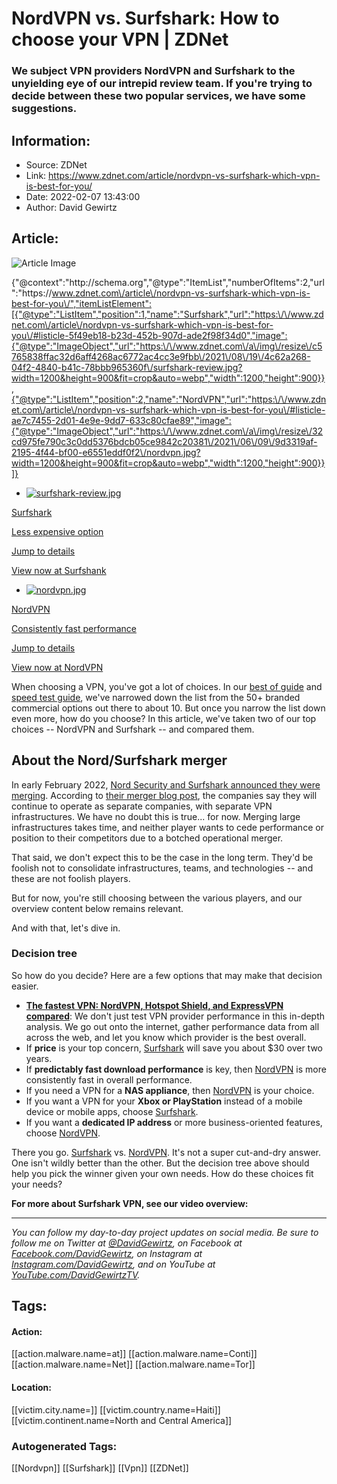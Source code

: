 # NordVPN vs. Surfshark: How to choose your VPN | ZDNet
### We subject VPN providers NordVPN and Surfshark to the unyielding eye of our intrepid review team. If you're trying to decide between these two popular services, we have some suggestions.

## Information:
+ Source: ZDNet
+ Link: https://www.zdnet.com/article/nordvpn-vs-surfshark-which-vpn-is-best-for-you/
+ Date: 2022-02-07 13:43:00
+ Author: David Gewirtz


## Article:
![Article Image](https://www.zdnet.com/a/img/resize/0107ea104e6e7a71e1fc39474ce46697aa0ae31e/2021/02/16/8f03af6b-3d35-4e9d-b4a4-b0ff7ee817a7/nordvpn-vs-surfshark-review.jpg?width=770&height=578&fit=crop&auto=webp)


{"@context":"http:\/\/schema.org","@type":"ItemList","numberOfItems":2,"url":"https:\/\/www.zdnet.com\/article\/nordvpn-vs-surfshark-which-vpn-is-best-for-you\/","itemListElement":[{"@type":"ListItem","position":1,"name":"Surfshark","url":"https:\/\/www.zdnet.com\/article\/nordvpn-vs-surfshark-which-vpn-is-best-for-you\/#listicle-5f49eb18-b23d-452b-907d-ade2f98f34d0","image":{"@type":"ImageObject","url":"https:\/\/www.zdnet.com\/a\/img\/resize\/c5765838ffac32d6aff4268ac6772ac4cc3e9fbb\/2021\/08\/19\/4c62a268-04f2-4840-b41c-78bbb965360f\/surfshark-review.jpg?width=1200&height=900&fit=crop&auto=webp","width":1200,"height":900}},{"@type":"ListItem","position":2,"name":"NordVPN","url":"https:\/\/www.zdnet.com\/article\/nordvpn-vs-surfshark-which-vpn-is-best-for-you\/#listicle-ae7c7455-2d01-4e9e-9dd7-633c80cfae89","image":{"@type":"ImageObject","url":"https:\/\/www.zdnet.com\/a\/img\/resize\/32cd975fe790c3c0dd5376bdcb05ce9842c20381\/2021\/06\/09\/9d3319af-2195-4f44-bf00-e6551eddf0f2\/nordvpn.jpg?width=1200&height=900&fit=crop&auto=webp","width":1200,"height":900}}]}

* [![surfshark-review.jpg](https://www.zdnet.com/a/img/resize/093eb584b831f82c20f97015da5ae10503853bac/2021/08/19/4c62a268-04f2-4840-b41c-78bbb965360f/surfshark-review.jpg?width=70&height=70&fit=crop&auto=webp)](https://get.surfshark.net/aff_c?offer_id=50&aff_id=1511&source=ZDNET&aff_sub=zd-__COM_CLICK_ID__-dtp&aff_sub2=nordvpnvssurfshark)


[Surfshark](https://get.surfshark.net/aff_c?offer_id=50&aff_id=1511&source=ZDNET&aff_sub=zd-__COM_CLICK_ID__-dtp&aff_sub2=nordvpnvssurfshark) 


[Less expensive option](https://get.surfshark.net/aff_c?offer_id=50&aff_id=1511&source=ZDNET&aff_sub=zd-__COM_CLICK_ID__-dtp&aff_sub2=nordvpnvssurfshark) 

[Jump to details](#listicle-5f49eb18-b23d-452b-907d-ade2f98f34d0) 

[View now at Surfshank](https://get.surfshark.net/aff_c?offer_id=50&aff_id=1511&source=ZDNET&aff_sub=zd-__COM_CLICK_ID__-dtp&aff_sub2=nordvpnvssurfshark)
* [![nordvpn.jpg](https://www.zdnet.com/a/img/resize/c71b283d368dfde5061fe19e2d8cce494aa0543f/2021/06/09/9d3319af-2195-4f44-bf00-e6551eddf0f2/nordvpn.jpg?width=70&height=70&fit=crop&auto=webp)](https://go.nordvpn.net/aff_c?offer_id=378&aff_id=307&source=ZDNET&aff_sub=zd-__COM_CLICK_ID__-dtp&aff_sub2=nordvpnvssurfshark)


[NordVPN](https://go.nordvpn.net/aff_c?offer_id=378&aff_id=307&source=ZDNET&aff_sub=zd-__COM_CLICK_ID__-dtp&aff_sub2=nordvpnvssurfshark) 


[Consistently fast performance](https://go.nordvpn.net/aff_c?offer_id=378&aff_id=307&source=ZDNET&aff_sub=zd-__COM_CLICK_ID__-dtp&aff_sub2=nordvpnvssurfshark) 

[Jump to details](#listicle-ae7c7455-2d01-4e9e-9dd7-633c80cfae89) 

[View now at NordVPN](https://go.nordvpn.net/aff_c?offer_id=378&aff_id=307&source=ZDNET&aff_sub=zd-__COM_CLICK_ID__-dtp&aff_sub2=nordvpnvssurfshark)


When choosing a VPN, you've got a lot of choices. In our [best of guide](https://www.zdnet.com/article/best-vpn-service-in-2021-safe-and-fast-dont-come-free/) and [speed test guide](https://www.zdnet.com/article/fastest-vpn/), we've narrowed down the list from the 50+ branded commercial options out there to about 10. But once you narrow the list down even more, how do you choose? In this article, we've taken two of our top choices -- NordVPN and Surfshark -- and compared them. 

About the Nord/Surfshark merger
-------------------------------

In early February 2022, [Nord Security and Surfshark announced they were merging](https://www.zdnet.com/article/nordvpn-and-surfshark-announce-merger/). According to [their merger blog post](https://surfshark.com/blog/surfshark-merges-with-nord-security), the companies say they will continue to operate as separate companies, with separate VPN infrastructures. We have no doubt this is true... for now. Merging large infrastructures takes time, and neither player wants to cede performance or position to their competitors due to a botched operational merger.

That said, we don't expect this to be the case in the long term. They'd be foolish not to consolidate infrastructures, teams, and technologies -- and these are not foolish players.

But for now, you're still choosing between the various players, and our overview content below remains relevant.

And with that, let's dive in.

###  **Decision tree**

So how do you decide? Here are a few options that may make that decision easier. 

* [**The fastest VPN: NordVPN, Hotspot Shield, and ExpressVPN compared**](https://www.zdnet.com/article/fastest-vpn/): We don't just test VPN provider performance in this in-depth analysis. We go out onto the internet, gather performance data from all across the web, and let you know which provider is the best overall.
* If **price** is your top concern, [Surfshark](https://get.surfshark.net/aff_c?offer_id=50&aff_id=1511&source=ZDNET&aff_sub=%5Bsubid_value%5D&aff_sub2=nordvpnvssurfshark) will save you about $30 over two years.
* If **predictably fast download performance** is key, then [NordVPN](https://go.nordvpn.net/aff_c?offer_id=378&aff_id=307&source=ZDNET&aff_sub=%5Bsubid_value%5D&aff_sub2=nordvpnvssurfshark) is more consistently fast in overall performance.
* If you need a VPN for a **NAS appliance**, then [NordVPN](https://go.nordvpn.net/aff_c?offer_id=378&aff_id=307&source=ZDNET&aff_sub=%5Bsubid_value%5D&aff_sub2=nordvpnvssurfshark) is your choice.
* If you want a VPN for your **Xbox or PlayStation** instead of a mobile device or mobile apps, choose [Surfshark](https://get.surfshark.net/aff_c?offer_id=50&aff_id=1511&source=ZDNET&aff_sub=%5Bsubid_value%5D&aff_sub2=nordvpnvssurfshark).
* If you want a **dedicated IP address** or more business-oriented features, choose [NordVPN](https://go.nordvpn.net/aff_c?offer_id=378&aff_id=307&source=ZDNET&aff_sub=%5Bsubid_value%5D&aff_sub2=nordvpnvssurfshark).

There you go. [Surfshark](https://get.surfshark.net/aff_c?offer_id=50&aff_id=1511&source=ZDNET&aff_sub=%5Bsubid_value%5D&aff_sub2=nordvpnvssurfshark) vs. [NordVPN](https://go.nordvpn.net/aff_c?offer_id=378&aff_id=307&source=ZDNET&aff_sub=%5Bsubid_value%5D&aff_sub2=nordvpnvssurfshark). It's not a super cut-and-dry answer. One isn't wildly better than the other. But the decision tree above should help you pick the winner given your own needs. How do these choices fit your needs? 






**For more about Surfshark VPN, see our video overview:** 




---

*You can follow my day-to-day project updates on social media. Be sure to follow me on Twitter at [@DavidGewirtz](https://twitter.com/davidgewirtz), on Facebook at [Facebook.com/DavidGewirtz](https://www.facebook.com/davidgewirtz), on Instagram at [Instagram.com/DavidGewirtz](https://www.instagram.com/DavidGewirtz/), and on YouTube at [YouTube.com/DavidGewirtzTV](https://www.youtube.com/user/DavidGewirtzTV).* 





## Tags:

#### Action:
[[action.malware.name=at]] [[action.malware.name=Conti]] [[action.malware.name=Net]] [[action.malware.name=Tor]]

#### Location:
[[victim.city.name=]] [[victim.country.name=Haiti]] [[victim.continent.name=North and Central America]]

### Autogenerated Tags:
[[Nordvpn]] [[Surfshark]] [[Vpn]] [[ZDNet]]


